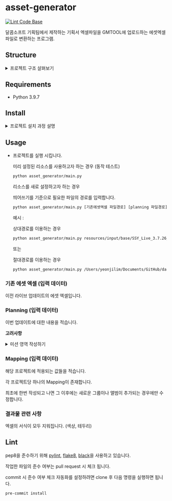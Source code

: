 # asset-generator

[![Lint Code Base](https://github.com/dolppe/asset_generator_project/actions/workflows/linter.yml/badge.svg)](https://github.com/dolppe/asset_generator_project/actions/workflows/linter.yml)

달콤소프트 기획팀에서 제작하는 기획서 엑셀파일을 GMTOOL에 업로드하는 에셋엑셀 파일로 변환하는 프로그램.

## Structure

<details>
    <summary>프로젝트 구조 살펴보기</summary>

```sh
asset-generator
 ┣ .github
 ┃ ┗ workflows            -> workflows 설정
 ┃ ┃ ┗ linter.yml         -> linter 설정
 ┣ output                 -> 결과물 저장 위치
 ┃ ┗ .gitignore
 ┣ resources              -> 실행에 사용되는 리소스
 ┃ ┗ input                -> 입력시 사용되는 리소스
 ┃ ┃ ┣ base               -> 기존 에셋 엑셀
 ┃ ┃ ┃ ┗ ...
 ┃ ┃ ┣ mapping.xlsx       -> 매핑 데이터
 ┃ ┃ ┗ planning.xlsx      -> 기획서
 ┣ asset_generator        -> 패키지
 ┃ ┣ generate             -> 시트 생성과 관련된 서브 패키지
 ┃ ┃ ┣ group.py           -> 그룹 처리 모듈
 ┃ ┃ ┣ theme.py           -> 테마 처리 모듈
 ┃ ┃ ┣ music.py           -> 음악 처리 모듈
 ┃ ┃ ┣ store.py           -> 상점 처리 모듈
 ┃ ┃ ┣ packaging.py       -> 패키징 처리 모듈
 ┃ ┃ ┣ item.py            -> 아이템 처리 모듈
 ┃ ┃ ┣ background.py      -> 배경 처리 모듈
 ┃ ┃ ┗ mission.py         -> 미션 처리 모듈
 ┃ ┣ preprocess           -> 전처리와 관련된 서브 패키지
 ┃ ┃ ┣ input_combine.py   -> 입력 데이터 전처리 모듈
 ┃ ┃ ┣ group_transfer.py  -> 그룹 이전 모듈
 ┃ ┃ ┗ store_arrange.py   -> 상점 기간 전처리 모듈
 ┃ ┣ main.py              -> 모듈 순차 실행
 ┃ ┗ utils.py             -> 전역에서 사용되는 로직
 ┣ tests                  -> 테스트 : 패키지 내부 및 리소스에 동일한 구조
 ┃ ┣ generate
 ┃ ┃ ┣ test_background.py
 ┃ ┃ ┣ test_group.py
 ┃ ┃ ┣ test_item.py
 ┃ ┃ ┣ test_mission.py
 ┃ ┃ ┣ test_music.py
 ┃ ┃ ┣ test_packaging.py
 ┃ ┃ ┣ test_store.py
 ┃ ┃ ┗ test_theme.py
 ┃ ┣ preprocess
 ┃ ┃ ┣ test_group_transfer.py
 ┃ ┃ ┣ test_input_combine.py
 ┃ ┃ ┗ test_store_arrange.py
 ┃ ┣ resources
 ┃ ┃ ┗ input
 ┃ ┃ ┃ ┣ base
 ┃ ┃ ┃ ┃ ┗ ...
 ┃ ┃ ┃ ┣ test_mapping.xlsx
 ┃ ┃ ┃ ┗ test_planning.xlsx
 ┃ ┣ context.py
 ┃ ┣ test_main.py
 ┃ ┗ test_utils.py
 ┣ .flake8                -> flake8 설정
 ┣ .gitignore
 ┣ .pre-commit-config.yaml-> pre-commit
 ┣ .pylintrc              -> pylint 설정
 ┣ .pyproject.toml        -> black 설정
 ┣ README.md
 ┗ requirements.txt
```

</details>

## Requirements

- Python 3.9.7

## Install

<details>
    <summary>프로젝트 설치 과정 설명</summary>

### 1. Python 3.9.7 설치 파일을 다운로드합니다.

[설치 파일 다운로드 페이지 가기](https://www.python.org/downloads/release/python-397/)  
 해당 링크 아래쪽에 있는 Files에서 운영체제에 맞는 파일을 설치 합니다.  
 Windows => Windows installer (64-bit) / Windows installer (32-bit)

![파이썬 설치](https://user-images.githubusercontent.com/112839327/221080426-60f25fc3-15e9-4a08-bb90-d0007e14b83c.png)

### 2. Python 설치를 진행 합니다.

다운로드 받은 Python 설치 파일을 실행 시킵니다.  
 아래 사진과 같이 Add Python 3.9 to PATH에 체크한 후에 Install Now를 누릅니다.

![패스추가](https://user-images.githubusercontent.com/112839327/221082144-2abacbcb-29d0-4242-87fb-378bc68baa11.png)  
 자동으로 Python 설치가 진행됩니다.

### 3. Python 설치를 확인 합니다.

명령 프롬프트(cmd)를 열어서 아래 명령어를 입력하여 Python 버전을 확인합니다.

[명령 프롬프트(cmd) 여는 방법 for Windows](https://ko.wikihow.com/%EC%9C%88%EB%8F%84%EC%9A%B0%EC%A6%88%EC%97%90%EC%84%9C-%EB%AA%85%EB%A0%B9-%ED%94%84%EB%A1%AC%ED%94%84%ED%8A%B8%EB%A5%BC-%EC%97%AC%EB%8A%94-%EB%B0%A9%EB%B2%95)

(실행을 포함한 아래 설명의 모든 명령은 cmd에서 진행합니다.)

```sh
python --version
```

아래와 같이 Python 3.9.7이라는 결과가 나오면 설치가 완료된 것입니다.

![파이썬 설치 확인](https://user-images.githubusercontent.com/112839327/221082608-b0ca4553-c102-40c0-bc89-5d1eec9872a5.png)

### 4. Git 설치 파일을 다운로드합니다.

[Git 설치 파일 다운로드 페이지 가기](https://git-scm.com/download/win)  
 버전에 맞는 파일을 선택합니다.

![깃다운로드](https://user-images.githubusercontent.com/112839327/221146636-eddd194c-877c-4ec6-a9f8-7abe7199ad04.png)

### 5. 다운로드 받은 파일을 실행하여 Git을 설치 합니다.

추가적인 선택 없이 Next를 계속 눌러 설치를 진행합니다.

![깃설치](https://user-images.githubusercontent.com/112839327/221147149-88e92136-8ad0-4ac0-a290-329f90fbf013.png)

### 6. asset-generator 프로젝트 설치를 진행합니다.

```sh
cd Desktop
git clone https://github.com/dolppe/asset_generator_project.git
```

아래와 같은 창이 뜨면 Sign in with your browser를 선택합니다.

![깃허브 로그인](https://user-images.githubusercontent.com/112839327/221146647-982a4436-f533-4282-b3a4-ca4840872c8a.png)  
 이후, 회사 계정으로 깃허브 로그인을 진행합니다.  
 로그인을 완료하면 자동으로 프로젝트의 설치가 진행됩니다.

![깃허브 로그인 브라우저](https://user-images.githubusercontent.com/112839327/221146642-1bb454c0-0c8c-4b59-b533-1bac02a42d3d.png)

### 7. 필요한 파이썬 패키지를 설치합니다.

```sh
cd asset-generator
pip install -r requirements.txt
```

</details>

## Usage

- 프로젝트를 실행 시킵니다.

  미리 설정된 리소스를 사용하고자 하는 경우 (동작 테스트)

  ```sh
  python asset_generator/main.py
  ```

  리소스를 새로 설정하고자 하는 경우

  띄어쓰기를 기준으로 필요한 파일의 경로를 입력합니다.

  ```sh
  python asset_generator/main.py [기존에셋엑셀 파일경로] [planning 파일경로] [mapping 파일경로] [결과물 파일경로]
  ```

  예시 :

  상대경로를 이용하는 경우

  ```sh
  python asset_generator/main.py resources/input/base/SSY_Live_3.7.26_230209.xlsx resources/input/planning_0216.xlsx resources/input/mapping.xlsx output/output.xlsx
  ```

  또는

  절대경로를 이용하는 경우

  ```sh
  python asset_generator/main.py /Users/yeonjilim/Documents/GitHub/dalcom/asset-generator/resources/input/base/SSY_Live_3.7.26_230209.xlsx /Users/yeonjilim/Documents/GitHub/dalcom/asset-generator/resources/input/planning_0216.xlsx /Users/yeonjilim/Documents/GitHub/dalcom/asset-generator/resources/input/mapping.xlsx /Users/yeonjilim/Documents/GitHub/dalcom/asset-generator/output/output.xlsx
  ```

### 기존 에셋 엑셀 (입력 데이터)

이전 라이브 업데이트의 에셋 엑셀입니다.

### Planning (입력 데이터)

이번 업데이트에 대한 내용을 적습니다.

**고려사항**

<details>
    <summary>미션 영역 작성하기</summary>

기존 기획서의 미션 부분을 복사, 붙여넣기합니다.

1. 기획서의 미션 영역을 선택합니다.

   <img width="1238" alt="image" src="https://user-images.githubusercontent.com/112838998/221746032-f9c41365-374d-4786-86e3-4d938444442b.png">

2. 엑셀 홈 > 병합하고 가운데 맞춤 > 셀 분할

   <img width="811" alt="image" src="https://user-images.githubusercontent.com/112838998/221746185-9a775a82-4214-41ed-b5f1-46c48372aefa.png">

   셀 분할이 된 모습

   <img width="1249" alt="image" src="https://user-images.githubusercontent.com/112838998/221746271-af99491d-754d-44fe-b9cd-3a983de7dab3.png">

3. 미션 내용을 복사 후 붙여넣습니다.

   복사 영역

   <img width="1239" alt="image" src="https://user-images.githubusercontent.com/112838998/221746409-5926e58a-1b6e-49bb-99c1-e32ab12e59c1.png">

   **주의!!** 미션 보상 아이템명과 상점 메뉴명에 오타가 있어서는 안됩니다.

4. 하단에 conditionScript 영역에서 각 미션에 맞는 conditionScript 값을 채웁니다.(필요없는 값은 채우지 않아도 됩니다.)

</details>

### Mapping (입력 데이터)

해당 프로젝트에 적용되는 값들을 적습니다.

각 프로젝트당 하나의 Mapping이 존재합니다.

최초에 한번 작성되고 나면 그 이후에는 새로운 그룹이나 앨범이 추가되는 경우에만 수정합니다.

### 결과물 관련 사항

엑셀의 서식이 모두 지워집니다. (색상, 테두리)

## Lint

pep8을 준수하기 위해 [pylint](https://pylint.pycqa.org/en/latest/), [flake8](https://flake8.pycqa.org/en/latest/index.html#), [black](https://black.readthedocs.io/en/stable/index.html)을 사용하고 있습니다.

작업한 파일의 준수 여부는 pull request 시 체크 됩니다.

commit 시 준수 여부 체크 자동화를 설정하려면 clone 후 다음 명령을 실행하면 됩니다.

```sh
pre-commit install
```
